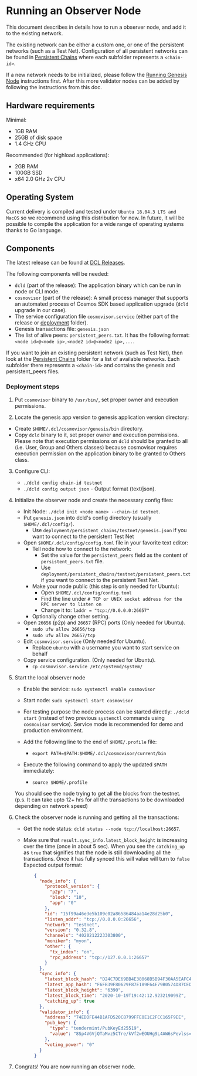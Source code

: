 # Running an Observer Node

This document describes in details how to run a observer node, and add it to the existing network.

The existing network can be either a custom one, or one of the persistent networks (such as a Test Net).
Configuration of all persistent networks can be found in [Persistent Chains](../../deployment/persistent_chains)
where each subfolder represents a `<chain-id>`.

If a new network needs to be initialized, please follow the [Running Genesis Node](running-genesis-node.md)
instructions first. After this more validator nodes can be added by following the instructions from this doc.

## Hardware requirements

Minimal:

- 1GB RAM
- 25GB of disk space
- 1.4 GHz CPU

Recommended (for highload applications):

- 2GB RAM
- 100GB SSD
- x64 2.0 GHz 2v CPU

## Operating System

Current delivery is compiled and tested under `Ubuntu 18.04.3 LTS and MacOS` so we recommend using this distribution for now. In future, it will be possible to compile the application for a wide range of operating systems thanks to Go language.

## Components

The latest release can be found at [DCL Releases](https://github.com/zigbee-alliance/distributed-compliance-ledger/releases).

The following components will be needed:

- `dcld` (part of the release): The application binary which can be run in node or CLI mode.
- `cosmovisor` (part of the release): A small process manager that supports an automated process of Cosmos SDK based application upgrade (`dcld` upgrade in our case).
- The service configuration file `cosmovisor.service`
(either part of the release or [deployment](../../deployment) folder).
- Genesis transactions file: `genesis.json`
- The list of alive peers: `persistent_peers.txt`. It has the following format: `<node id>@<node ip>,<node2 id>@<node2 ip>,...`.

If you want to join an existing persistent network (such as Test Net), then look at the [Persistent Chains](../../deployment/persistent_chains)
folder for a list of available networks. Each subfolder there represents a `<chain-id>`
and contains the genesis and persistent_peers files.

### Deployment steps

1. Put `cosmovisor` binary to `/usr/bin/`, set proper owner and execution permissions.

2. Locate the genesis app version to genesis application version directory:
  * Create `$HOME/.dcl/cosmovisor/genesis/bin` directory.
  * Copy `dcld` binary to it, set proper owner and execution permissions.
      Please note that execution permissions on `dcld` should be granted to all (i.e. User, Group and Others classes)
      because cosmovisor requires execution permission on the application binary to be granted to Others class.

3. Configure CLI:
    - `./dcld config chain-id testnet`
    - `./dcld config output json` - Output format (text/json).

4. Initialize the observer node and create the necessary config files:
    - Init Node: `./dcld init <node name> --chain-id testnet`.
    - Put `genesis.json` into dcld's config directory (usually `$HOME/.dcl/config/`).
        - Use `deployment/persistent_chains/testnet/genesis.json` if you want to connect to the persistent Test Net
    - Open `$HOME/.dcl/config/config.toml` file in your favorite text editor:
        - Tell node how to connect to the network:
            - Set the value for the `persistent_peers` field as the content of `persistent_peers.txt` file.
            - Use `deployment/persistent_chains/testnet/persistent_peers.txt` if you want to connect to the persistent Test Net.
        - Make your node public (this step is only needed for Ubuntu):
            - Open `$HOME/.dcl/config/config.toml`
            - Find the line under `# TCP or UNIX socket address for the RPC server to listen on`
            - Change it to: `laddr = "tcp://0.0.0.0:26657"`
        - Optionally change other setting.
    - Open `26656` (p2p) and `26657` (RPC) ports (Only needed for Ubuntu).
        - `sudo ufw allow 26656/tcp`
        - `sudo ufw allow 26657/tcp`
    - Edit `cosmovisor.service` (Only needed for Ubuntu).
        - Replace `ubuntu` with a username you want to start service on behalf
    - Copy service configuration. (Only needed for Ubuntu).
        - `cp cosmovisor.service /etc/systemd/system/`

5. Start the local observer node
   - Enable the service: `sudo systemctl enable cosmovisor`
   - Start node: `sudo systemctl start cosmovisor`
   - For testing purpose the node process can be started directly: `./dcld start` (instead of two previous `systemctl` commands using `cosmovisor` service).
   Service mode is recommended for demo and production environment.

   - Add the following line to the end of `$HOME/.profile` file:
      - `export PATH=$PATH:$HOME/.dcl/cosmovisor/current/bin`
   - Execute the following command to apply the updated `$PATH` immediately:
      - `source $HOME/.profile`

   You should see the node trying to get all the blocks from the testnet. (p.s. It can take upto 12+ hrs for all the transactions to be downloaded depending on network speed)

6. Check the observer node is running and getting all the transactions:

    - Get the node status: `dcld status --node tcp://localhost:26657`.
    - Make sure that `result.sync_info.latest_block_height` is increasing over the time (once in about 5 sec). When you see the `catching_up` as `true` that signifies that the node is still downloading all the transactions. Once it has fully synced this will value will turn to `false`
       Expected output format:

        ```json
            {
              "node_info": {
                "protocol_version": {
                  "p2p": "7",
                  "block": "10",
                  "app": "0"
                },
                "id": "15f99a46e3e5b109c02a86586484aa14e28d25b0",
                "listen_addr": "tcp://0.0.0.0:26656",
                "network": "testnet",
                "version": "0.32.8",
                "channels": "4020212223303800",
                "moniker": "myon",
                "other": {
                  "tx_index": "on",
                  "rpc_address": "tcp://127.0.0.1:26657"
                }
              },
              "sync_info": {
                "latest_block_hash": "D24C7DE69BB4E38068B5B94F30AA5EAFC4BE8EDE3064BE34FE34DBD8634DB8B5",
                "latest_app_hash": "F6FB39F80629F87E189F64E79B0574D87CEDFAEF80FD34AF4D3250604B471F90",
                "latest_block_height": "6390",
                "latest_block_time": "2020-10-19T19:42:12.923219099Z",
                "catching_up": true
              },
              "validator_info": {
                "address": "74EDDFE44B1AFD520C8799FFE0E1C2FCC165F9EE",
                "pub_key": {
                  "type": "tendermint/PubKeyEd25519",
                  "value": "8Sp4VGVjQTaMvz5CTre/kVf2wEOUHg9L4AW6sPevlss="
                },
                "voting_power": "0"
              }
            }
        ```

7. Congrats! You are now running an observer node.
